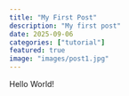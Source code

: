 ```yaml
---
title: "My First Post"
description: "My first post"
date: 2025-09-06
categories: ["tutorial"]
featured: true
image: "images/post1.jpg"
---
```


Hello World!
